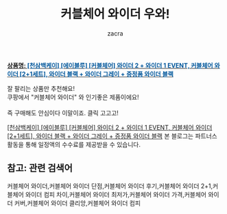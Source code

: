 ﻿---
layout: post
title:  "커블체어 와이더 우와!"
author: zacra
categories: [ 아이템 ]
tags: [커블체어 와이더,커블체어 와이더 단점,커블체어 와이더 후기,커블체어 와이더 2+1,커블체어 와이더 컴피 차이,커블체어 와이더 최저가,커블체어 와이더 가격,커블체어 와이더 커버,커블체어 와이더 클리앙,커블체어 와이더 컴피]
image: https://static.coupangcdn.com/image/vendor_inventory/59a7/bf0ce0f5d06308a4154205ab9dfeea049e095c4c7383fc1fe13e506b0abf.jpg 
description: "쿠팡에서 커블체어 와이더 관련 상품으로 가장 잘팔리는 제품 중 하나라는 사실!!."
rating: 4.5
---

<a href="https://link.coupang.com/re/AFFSDP?lptag=AF8407795&pageKey=4696558556&itemId=5910524202&vendorItemId=73208605536&traceid=V0-153-49ef14969021aa82"><b>상품명: <font color='#01579B'>[천삼백케이] [에이블루] [커블체어] 와이더 2 + 와이더 1 EVENT, 커블체어 와이더 [2+1세트], 와이더 블랙 + 와이더 그레이 + 증정품 와이더 블랙</font></b></a>

잘 팔리는 상품만 추천해요!<br/>
쿠팡에서 "커블체어 와이더" 와 인기좋은 제품이에요!<br/><br/>
즉 구매해도 안심이다 이말이죠. 클릭 고고고! <br/>



<a href="https://link.coupang.com/re/AFFSDP?lptag=AF8407795&pageKey=4696558556&itemId=5910524202&vendorItemId=73208605536&traceid=V0-153-49ef14969021aa82">[천삼백케이] [에이블루] [커블체어] 와이더 2 + 와이더 1 EVENT, 커블체어 와이더 [2+1세트], 와이더 블랙 + 와이더 그레이 + 증정품 와이더 블랙</a>
본 블로그는 파트너스 활동을 통해 일정액의 수수료를 제공받을 수 있습니다.

## 참고: 관련 검색어    
커블체어 와이더,커블체어 와이더 단점,커블체어 와이더 후기,커블체어 와이더 2+1,커블체어 와이더 컴피 차이,커블체어 와이더 최저가,커블체어 와이더 가격,커블체어 와이더 커버,커블체어 와이더 클리앙,커블체어 와이더 컴피